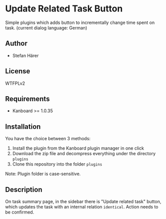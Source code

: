 Update Related Task Button
==============================

Simple plugins which adds button to incrementally change time spent on task. (current dialog language: German)


Author
------

- Stefan Härer


License
-------

WTFPLv2


Requirements
------------

- Kanboard >= 1.0.35


Installation
------------

You have the choice between 3 methods:

1. Install the plugin from the Kanboard plugin manager in one click
2. Download the zip file and decompress everything under the directory `plugins`
3. Clone this repository into the folder `plugins`

Note: Plugin folder is case-sensitive.


Description
-------------

On task summary page, in the sidebar there is "Update related task" button, which updates the task with an internal relation `identical`. Action needs to be confirmed.
